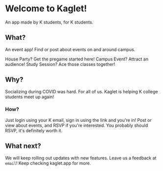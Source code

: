 # Welcome to Kaglet!
An app made by K students, for K students.



## What?  
An event app! Find or post about events on and around campus. 

House Party? Get the pregame started here!
Campus Event? Attract an audience!
Study Session? Ace those classes together!


## Why? 
Socializing during COVID was hard. For all of us. Kaglet is helping K college students meet up again! 

### How?

Just login using your K email, sign in using the link and you're in! Post or view about events, and RSVP if you're interested. You probably should RSVP, it's definitely worth it. 

## What next? 

We will keep rolling out updates with new features. Leave us a feedback at `email`! Keep checking kaglet.app for more. 
